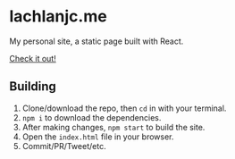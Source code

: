 lachlanjc.me
============

My personal site, a static page built with React.

[Check it out!](https://lachlanjc.me/)

## Building

1. Clone/download the repo, then `cd` in with your terminal.
2. `npm i` to download the dependencies.
3. After making changes, `npm start` to build the site.
4. Open the `index.html` file in your browser.
5. Commit/PR/Tweet/etc.
